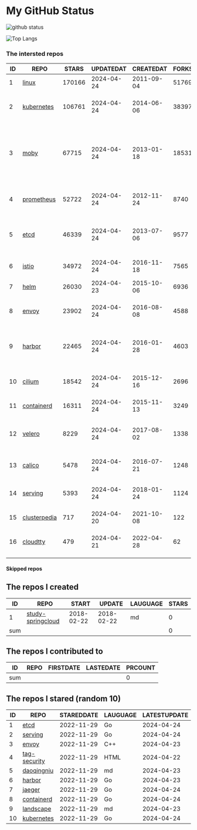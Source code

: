 # My GitHub Status

<img src="https://github-readme-stats-1.yihong0618.vercel.app/api?username=daoqingniu&show_icons=true&&&hide_title=true&count_private=true" alt="github status" />

![Top Langs](https://github-readme-stats-1.yihong0618.vercel.app/api/top-langs/?username=daoqingniu&layout=compact)

<!--START_SECTION:github_repos-->
### The intersted repos
| ID |                              REPO                               | STARS  | UPDATEDAT  | CREATEDAT  | FORKSCOUNT |                                                DESCRIPTIONS                                                |
|----|-----------------------------------------------------------------|--------|------------|------------|------------|------------------------------------------------------------------------------------------------------------|
|  1 | [linux](https://github.com/torvalds/linux)                      | 170166 | 2024-04-24 | 2011-09-04 |      51769 | Linux kernel source tree                                                                                   |
|  2 | [kubernetes](https://github.com/kubernetes/kubernetes)          | 106761 | 2024-04-24 | 2014-06-06 |      38397 | Production-Grade Container Scheduling and Management                                                       |
|  3 | [moby](https://github.com/moby/moby)                            |  67715 | 2024-04-24 | 2013-01-18 |      18531 | The Moby Project - a collaborative project for the container ecosystem to assemble container-based systems |
|  4 | [prometheus](https://github.com/prometheus/prometheus)          |  52722 | 2024-04-24 | 2012-11-24 |       8740 | The Prometheus monitoring system and time series database.                                                 |
|  5 | [etcd](https://github.com/etcd-io/etcd)                         |  46339 | 2024-04-24 | 2013-07-06 |       9577 | Distributed reliable key-value store for the most critical data of a distributed system                    |
|  6 | [istio](https://github.com/istio/istio)                         |  34972 | 2024-04-24 | 2016-11-18 |       7565 | Connect, secure, control, and observe services.                                                            |
|  7 | [helm](https://github.com/helm/helm)                            |  26030 | 2024-04-23 | 2015-10-06 |       6936 | The Kubernetes Package Manager                                                                             |
|  8 | [envoy](https://github.com/envoyproxy/envoy)                    |  23902 | 2024-04-24 | 2016-08-08 |       4588 | Cloud-native high-performance edge/middle/service proxy                                                    |
|  9 | [harbor](https://github.com/goharbor/harbor)                    |  22465 | 2024-04-24 | 2016-01-28 |       4603 | An open source trusted cloud native registry project that stores, signs, and scans content.                |
| 10 | [cilium](https://github.com/cilium/cilium)                      |  18542 | 2024-04-24 | 2015-12-16 |       2696 | eBPF-based Networking, Security, and Observability                                                         |
| 11 | [containerd](https://github.com/containerd/containerd)          |  16311 | 2024-04-24 | 2015-11-13 |       3249 | An open and reliable container runtime                                                                     |
| 12 | [velero](https://github.com/vmware-tanzu/velero)                |   8229 | 2024-04-24 | 2017-08-02 |       1338 | Backup and migrate Kubernetes applications and their persistent volumes                                    |
| 13 | [calico](https://github.com/projectcalico/calico)               |   5478 | 2024-04-24 | 2016-07-21 |       1248 | Cloud native networking and network security                                                               |
| 14 | [serving](https://github.com/knative/serving)                   |   5393 | 2024-04-24 | 2018-01-24 |       1124 | Kubernetes-based, scale-to-zero, request-driven compute                                                    |
| 15 | [clusterpedia](https://github.com/clusterpedia-io/clusterpedia) |    717 | 2024-04-20 | 2021-10-08 |        122 | The Encyclopedia of Kubernetes clusters                                                                    |
| 16 | [cloudtty](https://github.com/cloudtty/cloudtty)                |    479 | 2024-04-21 | 2022-04-28 |         62 | A Friendly Kubernetes CloudShell (Web Terminal) !                                                          |



#### Skipped repos
<!--END_SECTION:github_repos-->

<!--START_SECTION:my_github-->
## The repos I created
| ID  |                                 REPO                                 |   START    |   UPDATE   | LAUGUAGE | STARS |
|-----|----------------------------------------------------------------------|------------|------------|----------|-------|
|   1 | [study-springcloud](https://github.com/daoqingniu/study-springcloud) | 2018-02-22 | 2018-02-22 | md       |     0 |
| sum |                                                                      |            |            |          |     0 |

## The repos I contributed to
| ID  | REPO | FIRSTDATE | LASTEDATE | PRCOUNT |
|-----|------|-----------|-----------|---------|
| sum |      |           |           |       0 |

## The repos I stared (random 10)
| ID |                          REPO                          | STAREDDATE | LAUGUAGE | LATESTUPDATE |
|----|--------------------------------------------------------|------------|----------|--------------|
|  1 | [etcd](https://github.com/etcd-io/etcd)                | 2022-11-29 | Go       | 2024-04-24   |
|  2 | [serving](https://github.com/knative/serving)          | 2022-11-29 | Go       | 2024-04-24   |
|  3 | [envoy](https://github.com/envoyproxy/envoy)           | 2022-11-29 | C++      | 2024-04-23   |
|  4 | [tag-security](https://github.com/cncf/tag-security)   | 2022-11-29 | HTML     | 2024-04-22   |
|  5 | [daoqingniu](https://github.com/daoqingniu/daoqingniu) | 2022-11-29 | md       | 2024-04-23   |
|  6 | [harbor](https://github.com/goharbor/harbor)           | 2022-11-29 | Go       | 2024-04-23   |
|  7 | [jaeger](https://github.com/jaegertracing/jaeger)      | 2022-11-29 | Go       | 2024-04-24   |
|  8 | [containerd](https://github.com/containerd/containerd) | 2022-11-29 | Go       | 2024-04-24   |
|  9 | [landscape](https://github.com/cncf/landscape)         | 2022-11-29 | md       | 2024-04-23   |
| 10 | [kubernetes](https://github.com/kubernetes/kubernetes) | 2022-11-29 | Go       | 2024-04-24   |

<!--END_SECTION:my_github-->
